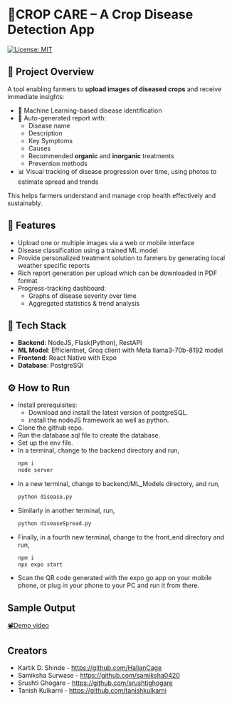 # 🌽CROP CARE – A Crop Disease Detection App

[![License: MIT](https://img.shields.io/badge/License-MIT‑blue.svg)](#license)

## 🚜 Project Overview
A tool enabling farmers to **upload images of diseased crops** and receive immediate insights:
- 🌱 Machine Learning-based disease identification  
- 📄 Auto-generated report with:
  - Disease name
  - Description
  - Key Symptoms
  - Causes  
  - Recommended **organic** and **inorganic** treatments
  - Prevention methods
- 📊 Visual tracking of disease progression over time, using photos to estimate spread and trends  

This helps farmers understand and manage crop health effectively and sustainably.

## 🔧 Features
- Upload one or multiple images via a web or mobile interface  
- Disease classification using a trained ML model
- Provide personalized treatment solution to farmers by generating local weather specific reports
- Rich report generation per upload which can be downloaded in PDF format  
- Progress-tracking dashboard:
  - Graphs of disease severity over time  
  - Aggregated statistics & trend analysis  

## 🧰 Tech Stack
- **Backend**: NodeJS, Flask(Python), RestAPI
- **ML Model**: Efficientnet, Groq client with Meta llama3-70b-8192 model
- **Frontend**: React Native with Expo  
- **Database**: PostgreSQl  

## ⚙️ How to Run
- Install prerequisites:
  - Download and install the latest version of postgreSQL.
  - install the nodeJS framework as well as python.
- Clone the github repo.
- Run the database.sql file to create the database.
- Set up the env file.
- In a terminal, change to the backend directory and run, 
   ```bash
   npm i
   node server
   ```
- In a new terminal, change to backend/ML_Models directory, and run,
  ```bash
  python disease.py
  ```
- Similarly in another terminal, run,
  ```bash
  python diseaseSpread.py
  ```
- Finally, in a fourth new terminal, change to the front_end directory and run,
  ```bash
  npm i
  npx expo start
  ```
- Scan the QR code generated with the expo go app on your mobile phone, or plug in your phone to your PC and run it from there.

## Sample Output

[📽️Demo video](/demo.mp4)

  ## Creators

  - Kartik D. Shinde - https://github.com/HalianCage
  - Samiksha Surwase - https://github.com/samiksha0420
  - Srushti Ghogare - https://github.com/srushtighogare
  - Tanish Kulkarni - https://github.com/tanishkulkarni
  

